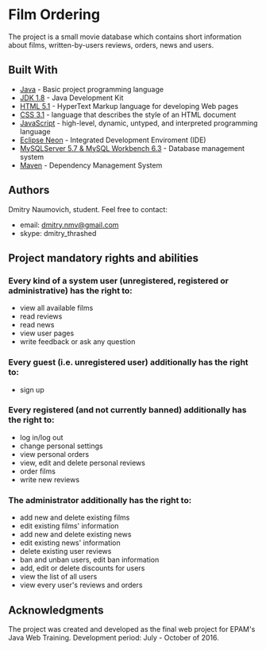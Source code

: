 # Film Ordering

The project is a small movie database which contains short information about films, written-by-users reviews, orders, news and users.

## Built With

* [Java](https://java.com/) - Basic project programming language
* [JDK 1.8](http://www.oracle.com/technetwork/java/javase/downloads/index-jsp-138363.html) - Java Development Kit
* [HTML 5.1](https://www.w3.org/TR/html/) - HyperText Markup language for developing Web pages
* [CSS 3.1](https://www.w3.org/Style/CSS/) - language that describes the style of an HTML document
* [JavaScript](https://www.javascript.com/) - high-level, dynamic, untyped, and interpreted programming language
* [Eclipse Neon](https://eclipse.org/) - Integrated Development Enviroment (IDE)
* [MySQLServer 5.7 & MySQL Workbench 6.3](https://www.mysql.com/) - Database management system
* [Maven](https://maven.apache.org/) - Dependency Management System

## Authors

Dmitry Naumovich, student. Feel free to contact:
* email: dmitry.nmv@gmail.com
* skype: dmitry_thrashed

## Project mandatory rights and abilities

### Every kind of a system user (unregistered, registered or administrative) has the right to:
* view all available films
* read reviews
* read news
* view user pages
* write feedback or ask any question

### Every guest (i.e. unregistered user) additionally has the right to:
* sign up

### Every registered (and not currently banned) additionally has the right to:
* log in/log out
* change personal settings
* view personal orders
* view, edit and delete personal reviews
* order films
* write new reviews

### The administrator additionally has the right to:
* add new and delete existing films
* edit existing films' information
* add new and delete existing news
* edit existing news' information
* delete existing user reviews
* ban and unban users, edit ban information
* add, edit or delete discounts for users
* view the list of all users
* view every user's reviews and orders

## Acknowledgments

The project was created and developed as the final web project for EPAM's Java Web Training. Development period: July - October of 2016.
